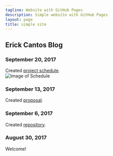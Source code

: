 ```yaml
---
tagline: Website with GitHub Pages
description: Simple website with GitHub Pages
layout: page
title: simple site
---
```


Erick Cantos Blog
-------------

 

### September 20, 2017

Created [project schedule](https://github.com/six0four/StudentSenseHat/blob/master/documentation/Week3RubricforProjectSchedule.xml).  
![Image of Schedule](https://github.com/ErickCantos13/SensorEffector/tree/master/Images)

### September 13, 2017

Created [proposal](https://github.com/six0four/StudentSenseHat/blob/master/documentation/ProposalContentStudentNameRev02.pdf).

### September 6, 2017

Created [repository](https://github.com/six0four/StudentSenseHat).

### August 30, 2017

Welcome!
